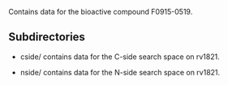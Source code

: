 Contains data for the bioactive compound F0915-0519.

## Subdirectories

- cside/ contains data for the C-side search space on rv1821.

- nside/ contains data for the N-side search space on rv1821.

